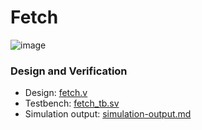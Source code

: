 # Fetch
![image](https://github.com/coolnikitav/coding-lessons/assets/30304422/50539128-1381-49b1-98f5-3b6e7643f715)

### Design and Verification
- Design: [fetch.v](fetch.v)
- Testbench: [fetch_tb.sv](fetch_tb.sv)
- Simulation output: [simulation-output.md](simulation-output.md)
